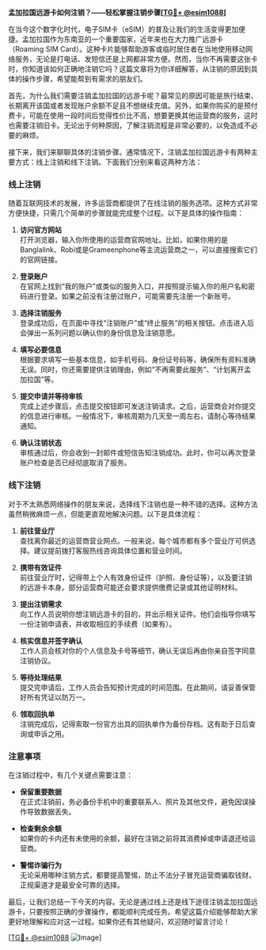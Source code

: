 **孟加拉国远游卡如何注销？——轻松掌握注销步骤[[TG💪+ @esim1088](https://t.me/s/esim1088)]**

在当今这个数字化时代，电子SIM卡（eSIM）的普及让我们的生活变得更加便捷。孟加拉国作为东南亚的一个重要国家，近年来也在大力推广远游卡（Roaming SIM Card）。这种卡片能够帮助游客或临时居住者在当地使用移动网络服务，无论是打电话、发短信还是上网都非常方便。然而，当你不再需要这张卡时，你知道该如何正确地注销它吗？这篇文章将为你详细解答，从注销的原因到具体的操作步骤，希望能帮到有需求的朋友们。

首先，为什么我们需要注销孟加拉国的远游卡呢？最常见的原因可能是旅行结束、长期离开该国或者发现账户余额不足且不想继续充值。另外，如果你购买的是预付费卡，可能在使用一段时间后觉得性价比不高，想要更换其他运营商的服务，这时也需要注销旧卡。无论出于何种原因，了解注销流程是非常必要的，以免造成不必要的麻烦。

接下来，我们来聊聊具体的注销步骤。通常情况下，注销孟加拉国远游卡有两种主要方式：线上注销和线下注销。下面我们分别来看这两种方法：

### 线上注销

随着互联网技术的发展，许多运营商都提供了在线注销的服务选项。这种方式非常方便快捷，只需几个简单的步骤就能完成整个过程。以下是具体的操作指南：

1. **访问官方网站**  
   打开浏览器，输入你所使用的运营商官网地址。比如，如果你用的是Banglalink、Robi或是Grameenphone等主流运营商之一，可以直接搜索它们的官网链接。

2. **登录账户**  
   在官网上找到“我的账户”或类似的服务入口，并按照提示输入你的用户名和密码进行登录。如果之前没有注册过账户，可能需要先注册一个新账号。

3. **选择注销服务**  
   登录成功后，在页面中寻找“注销账户”或“终止服务”的相关按钮。点击进入后会弹出一系列问题以确认你的身份信息及注销意愿。

4. **填写必要信息**  
   根据要求填写一些基本信息，如手机号码、身份证号码等，确保所有资料准确无误。同时，你还需要提供注销理由，例如“不再需要此服务”、“计划离开孟加拉国”等。

5. **提交申请并等待审核**  
   完成上述步骤后，点击提交按钮即可发送注销请求。之后，运营商会对你提交的信息进行审核。一般情况下，审核周期为几天至一周左右，请耐心等待结果通知。

6. **确认注销状态**  
   审核通过后，你会收到一封邮件或短信告知注销成功。此时，你可以再次登录账户检查是否已经彻底取消了服务。

### 线下注销

对于不太熟悉网络操作的朋友来说，选择线下注销也是一种不错的选择。这种方法虽然稍微麻烦一点，但能更直观地解决问题。以下是具体流程：

1. **前往营业厅**  
   查找离你最近的运营商营业网点。一般来说，每个城市都有多个营业厅可供选择。建议提前拨打客服热线咨询具体位置和营业时间。

2. **携带有效证件**  
   前往营业厅时，记得带上个人有效身份证件（护照、身份证等），以及要注销的远游卡本身。部分运营商可能还会要求提供缴费记录或其他证明材料。

3. **提出注销需求**  
   向工作人员说明你想注销远游卡的目的，并出示相关证件。他们会指导你填写一份注销申请表，并收取相应的手续费（如果有）。

4. **核实信息并签字确认**  
   工作人员会核对你的个人信息及卡号等细节，确认无误后再由你亲自签字同意注销协议。

5. **等待处理结果**  
   提交完申请后，工作人员会告知预计完成的时间范围。在此期间，请妥善保管好所有凭证以防万一。

6. **领取回执单**  
   注销完成后，记得索取一份官方出具的回执单作为备份存档。这有助于日后查询或申诉之用。

### 注意事项

在注销过程中，有几个关键点需要注意：

- **保留重要数据**  
  在正式注销前，务必备份手机中的重要联系人、照片及其他文件，避免因误操作导致数据丢失。

- **检查剩余余额**  
  如果你的卡内还有未使用的余额，最好在注销之前将其消费掉或申请退还给运营商。

- **警惕诈骗行为**  
  无论采用哪种注销方式，都要提高警惕，防止不法分子冒充运营商骗取钱财。正规渠道才是最安全可靠的选择。

最后，让我们总结一下今天的内容。无论是通过线上还是线下途径注销孟加拉国远游卡，只要按照正确的步骤操作，都能顺利完成任务。希望这篇介绍能够帮助大家更好地理解和应对这一过程。如果你还有其他疑问，欢迎随时留言讨论！

[[TG💪+ @esim1088](https://t.me/s/esim1088) ![Image](https://i.postimg.cc/4NQfJmqS/Snipaste-2025-05-13-00-14-12.png)]